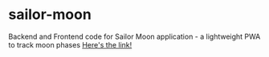 # sailor-moon
Backend and Frontend code for Sailor Moon application - a lightweight PWA to track moon phases
<a href = https://sailor-moon-pwa.netlify.app/> Here's the link! </a>
